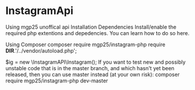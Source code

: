 # InstagramApi
Using mgp25 unoffical api
Installation
Dependencies
Install/enable the required php extentions and depedencies. You can learn how to do so here.

Using Composer
composer require mgp25/instagram-php
require __DIR__.'/../vendor/autoload.php';

$ig = new \InstagramAPI\Instagram();
If you want to test new and possibly unstable code that is in the master branch, and which hasn't yet been released, then you can use master instead (at your own risk):
composer require mgp25/instagram-php dev-master




